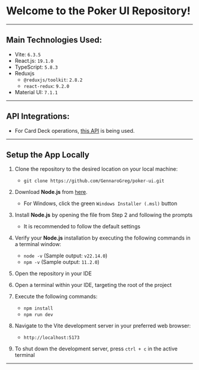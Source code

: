 # Welcome to the Poker UI Repository!
---
## Main Technologies Used:
- Vite: `6.3.5`
- React.js: `19.1.0`
- TypeScript: `5.8.3`
- Reduxjs
  - `@reduxjs/toolkit`: `2.8.2`
  - `react-redux`: `9.2.0`
- Material UI: `7.1.1`
---
## API Integrations:
- For Card Deck operations, [this API](https://www.deckofcardsapi.com/) is being used.
---
## Setup the App Locally
1. Clone the repository to the desired location on your local machine:
    - `git clone https://github.com/GennaroGreg/poker-ui.git`

2. Download **Node.js** from [here](https://nodejs.org/en/download/).
    - For Windows, click the green `Windows Installer (.msl)` button
3. Install **Node.js** by opening the file from Step 2 and following the prompts
    - It is recommended to follow the default settings
4. Verify your **Node.js** installation by executing the following commands in a terminal window:
    - `node -v` (Sample output: `v22.14.0`)
    - `npm -v` (Sample output: `11.2.0`)
5. Open the repository in your IDE
6. Open a terminal within your IDE, targeting the root of the project
7. Execute the following commands:
    - `npm install`
    - `npm run dev`
8. Navigate to the Vite development server in your preferred web browser:
    - `http://localhost:5173`
9. To shut down the development server, press `ctrl + c` in the active terminal
---
